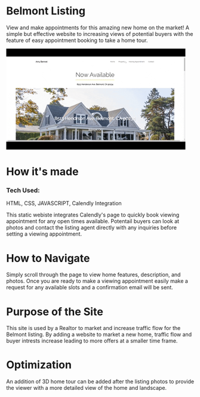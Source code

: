 # Belmont Listing
View and make appointments for this amazing new home on the market! A simple but effective website to increasing views of potential buyers with the feature of easy appointment booking to take a home tour. 

![alt tag](https://github.com/MazeBuer/RealEstateListing/blob/main/Listing_gif.gif)

# How it's made
<h3>Tech Used:</h3> HTML, CSS, JAVASCRIPT, Calendly Integration

This static webiste integrates Calendly's page to quickly book viewing appointment for any open times available. Potentail buyers can look at photos and contact the listing agent directly with any inquiries before setting a viewing appointment. 

# How to Navigate
Simply scroll through the page to view home features, description, and photos. Once you are ready to make a viewing appointment easily make a request for any available slots and a confirmation email will be sent. 

# Purpose of the Site
This site is used by a Realtor to market and increase traffic flow for the Belmont listing. By adding a website to market a new home, traffic flow and buyer intrests increase leading to more offers at a smaller time frame.

# Optimization
An addition of 3D home tour can be added after the listing photos to provide the viewer with a more detailed view of the home and landscape. 


